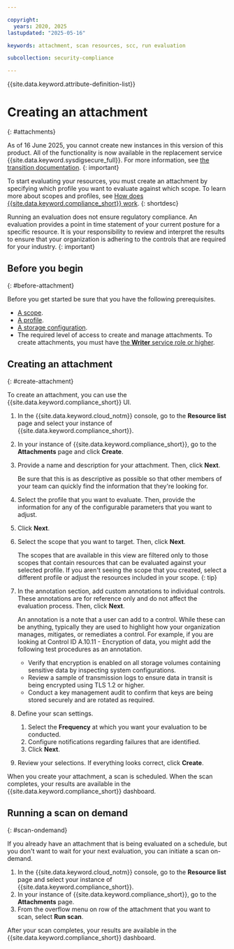 ```yaml
---

copyright:
  years: 2020, 2025
lastupdated: "2025-05-16"

keywords: attachment, scan resources, scc, run evaluation

subcollection: security-compliance

---
```


{{site.data.keyword.attribute-definition-list}}


# Creating an attachment
{: #attachments}



As of 16 June 2025, you cannot create new instances in this version of this product. All of the functionality is now available in the replacement service {{site.data.keyword.sysdigsecure_full}}. For more information, see [the transition documentation](/docs/security-compliance?topic=security-compliance-scc-transition). 
{: important}



To start evaluating your resources, you must create an attachment by specifying which profile you want to evaluate against which scope. To learn more about scopes and profiles, see [How does {{site.data.keyword.compliance_short}} work](/docs/security-compliance?topic=security-compliance-posture-management).
{: shortdesc}

Running an evaluation does not ensure regulatory compliance. An evaluation provides a point in time statement of your current posture for a specific resource. It is your responsibility to review and interpret the results to ensure that your organization is adhering to the controls that are required for your industry. 
{: important}

## Before you begin
{: #before-attachment}

Before you get started be sure that you have the following prerequisites.

* [A scope](/docs/security-compliance?topic=security-compliance-scopes).
* [A profile](/docs/security-compliance?topic=security-compliance-predefined-profiles).
* [A storage configuration](/docs/security-compliance?topic=security-compliance-storage).
* The required level of access to create and manage attachments. To create attachments, you must have [the **Writer** service role or higher](/docs/security-compliance?topic=security-compliance-access-management).


## Creating an attachment
{: #create-attachment}

To create an attachment, you can use the {{site.data.keyword.compliance_short}} UI.

1. In the {{site.data.keyword.cloud_notm}} console, go to the **Resource list** page and select your instance of {{site.data.keyword.compliance_short}}.
2. In your instance of {{site.data.keyword.compliance_short}}, go to the **Attachments** page and click **Create**.
3. Provide a name and description for your attachment. Then, click **Next**.
   
   Be sure that this is as descriptive as possible so that other members of your team can quickly find the information that they're looking for.

4. Select the profile that you want to evaluate. Then, provide the information for any of the configurable parameters that you want to adjust.
5. Click **Next**.
6. Select the scope that you want to target. Then, click **Next**.

   The scopes that are available in this view are filtered only to those scopes that contain resources that can be evaluated against your selected profile. If you aren't seeing the scope that you created, select a different profile or adjust the resources included in your scope.
   {: tip}

7. In the annotation section, add custom annotations to individual controls. These annotations are for reference only and do not affect the evaluation process. Then, click **Next**.

   An annotation is a note that a user can add to a control. While these can be anything, typically they are used to highlight how your organization manages, mitigates, or remediates a control. For example, if you are looking at Control ID A.10.11 - Encryption of data, you might add the following test procedures as an annotation.

   * Verify that encryption is enabled on all storage volumes containing sensitive data by inspecting system configurations.
   * Review a sample of transmission logs to ensure data in transit is being encrypted using TLS 1.2 or higher.
   * Conduct a key management audit to confirm that keys are being stored securely and are rotated as required.

8. Define your scan settings.

   1. Select the **Frequency** at which you want your evaluation to be conducted.
   2. Configure notifications regarding failures that are identified.
   3. Click **Next**.

9. Review your selections. If everything looks correct, click **Create**.


When you create your attachment, a scan is scheduled. When the scan completes, your results are available in the {{site.data.keyword.compliance_short}} dashboard.


## Running a scan on demand
{: #scan-ondemand}

If you already have an attachment that is being evaluated on a schedule, but you don't want to wait for your next evaluation, you can initiate a scan on-demand.

1. In the {{site.data.keyword.cloud_notm}} console, go to the **Resource list** page and select your instance of {{site.data.keyword.compliance_short}}.
2. In your instance of {{site.data.keyword.compliance_short}}, go to the **Attachments** page.
3. From the overflow menu on row of the attachment that you want to scan, select **Run scan**.

After your scan completes, your results are available in the {{site.data.keyword.compliance_short}} dashboard.
